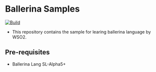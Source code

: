 # Ballerina Samples #

 [![Build](https://github.com/ayeshLK/ballerina-samples/actions/workflows/build-master.yml/badge.svg)](https://github.com/ayeshLK/ballerina-samples/actions/workflows/build-master.yml)

* This repository contains the sample for learing ballerina language by WSO2.

## Pre-requisites ##
* Ballerina Lang SL-Alpha5+
